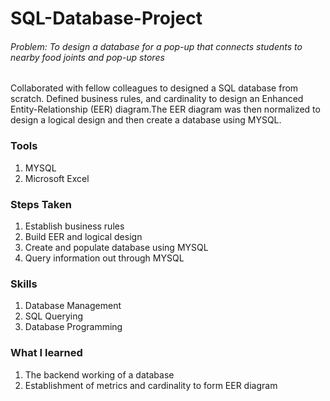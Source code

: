 # SQL-Database-Project

###### Problem: To design a database for a pop-up that connects students to nearby food joints and pop-up stores 

Collaborated with fellow colleagues to designed a SQL database from scratch. Defined business rules, and cardinality to design an Enhanced Entity-Relationship (EER) diagram.The EER diagram was then normalized to design a logical design and then create a database using MYSQL. 

### Tools
1. MYSQL 
2. Microsoft Excel 

### Steps Taken 
1. Establish business rules 
2. Build EER and logical design 
3. Create and populate database using MYSQL
4. Query information out through MYSQL 

### Skills
1. Database Management
2. SQL Querying 
3. Database Programming 

### What I learned 
1. The backend working of a database
2. Establishment of metrics and cardinality to form EER diagram 

